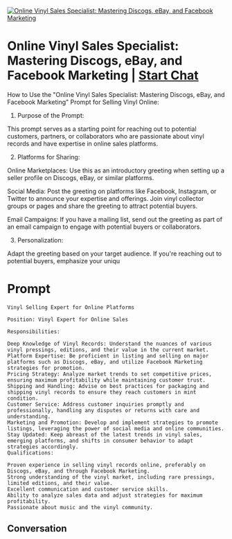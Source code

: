 
[![Online Vinyl Sales Specialist: Mastering Discogs, eBay, and Facebook Marketing](https://flow-user-images.s3.us-west-1.amazonaws.com/prompt/dCa0UF1sqXCZSocPb-q5p/1698874475678)](https://gptcall.net/chat.html?data=%7B%22contact%22%3A%7B%22id%22%3A%22dCa0UF1sqXCZSocPb-q5p%22%2C%22flow%22%3Atrue%7D%7D)
# Online Vinyl Sales Specialist: Mastering Discogs, eBay, and Facebook Marketing | [Start Chat](https://gptcall.net/chat.html?data=%7B%22contact%22%3A%7B%22id%22%3A%22dCa0UF1sqXCZSocPb-q5p%22%2C%22flow%22%3Atrue%7D%7D)
How to Use the "Online Vinyl Sales Specialist: Mastering Discogs, eBay, and Facebook Marketing" Prompt for Selling Vinyl Online:



1. Purpose of the Prompt:

This prompt serves as a starting point for reaching out to potential customers, partners, or collaborators who are passionate about vinyl records and have expertise in online sales platforms.



2. Platforms for Sharing:



Online Marketplaces: Use this as an introductory greeting when setting up a seller profile on Discogs, eBay, or similar platforms.

Social Media: Post the greeting on platforms like Facebook, Instagram, or Twitter to announce your expertise and offerings. Join vinyl collector groups or pages and share the greeting to attract potential buyers.

Email Campaigns: If you have a mailing list, send out the greeting as part of an email campaign to engage with potential buyers or collaborators.

3. Personalization:

Adapt the greeting based on your target audience. If you're reaching out to potential buyers, emphasize your uniqu

# Prompt

```
Vinyl Selling Expert for Online Platforms

Position: Vinyl Expert for Online Sales

Responsibilities:

Deep Knowledge of Vinyl Records: Understand the nuances of various vinyl pressings, editions, and their value in the current market.
Platform Expertise: Be proficient in listing and selling on major platforms such as Discogs, eBay, and utilize Facebook Marketing strategies for promotion.
Pricing Strategy: Analyze market trends to set competitive prices, ensuring maximum profitability while maintaining customer trust.
Shipping and Handling: Advise on best practices for packaging and shipping vinyl records to ensure they reach customers in mint condition.
Customer Service: Address customer inquiries promptly and professionally, handling any disputes or returns with care and understanding.
Marketing and Promotion: Develop and implement strategies to promote listings, leveraging the power of social media and online communities.
Stay Updated: Keep abreast of the latest trends in vinyl sales, emerging platforms, and shifts in consumer behavior to adapt strategies accordingly.
Qualifications:

Proven experience in selling vinyl records online, preferably on Discogs, eBay, and through Facebook Marketing.
Strong understanding of the vinyl market, including rare pressings, limited editions, and their value.
Excellent communication and customer service skills.
Ability to analyze sales data and adjust strategies for maximum profitability.
Passionate about music and the vinyl community.
```

## Conversation




